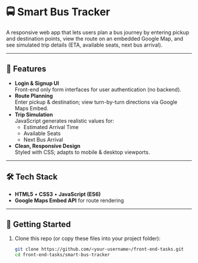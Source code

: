 # 🚍 Smart Bus Tracker

A responsive web app that lets users plan a bus journey by entering pickup and destination points, view the route on an embedded Google Map, and see simulated trip details (ETA, available seats, next bus arrival).

---

## 🌟 Features

- **Login & Signup UI**  
  Front-end only form interfaces for user authentication (no backend).  
- **Route Planning**  
  Enter pickup & destination; view turn-by-turn directions via Google Maps Embed.  
- **Trip Simulation**  
  JavaScript generates realistic values for:
  - Estimated Arrival Time  
  - Available Seats  
  - Next Bus Arrival  
- **Clean, Responsive Design**  
  Styled with CSS; adapts to mobile & desktop viewports.

---

## 🛠 Tech Stack

- **HTML5** • **CSS3** • **JavaScript (ES6)**  
- **Google Maps Embed API** for route rendering

---

## 🚀 Getting Started

1. Clone this repo (or copy these files into your project folder):  
   ```bash
   git clone https://github.com/<your-username>/front-end-tasks.git
   cd front-end-tasks/smart-bus-tracker